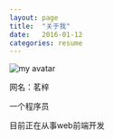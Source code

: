 ```yaml
---
layout: page
title:  "关于我"
date:   2016-01-12
categories: resume
---
```

![my avatar](../assets/imgs/avatar.gif")

网名：茗梓

一个程序员

目前正在从事web前端开发
